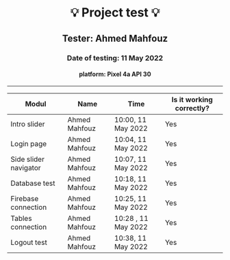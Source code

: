 <h1 align= "center">💡️ Project test 💡️</h1>

<h2 align= "center"> Tester: Ahmed Mahfouz </h2>
<h3 align= "center"> Date of testing: 11 May 2022 </h3>
<h4 align= "center"> platform: Pixel 4a API 30  </h3>
<hr>

| Modul | Name | Time | Is it working correctly? |
|-------|------|------|--------------------------|
| Intro slider | Ahmed Mahfouz | 10:00, 11 May 2022| Yes | 
| Login page | Ahmed Mahfouz | 10:04, 11 May 2022 | Yes | 
| Side slider navigator | Ahmed Mahfouz | 10:07, 11 May 2022 | Yes | 
| Database test | Ahmed Mahfouz | 10:18, 11 May 2022 | Yes | 
| Firebase connection | Ahmed Mahfouz | 10:25, 11 May 2022 | Yes | 
| Tables connection | Ahmed Mahfouz | 10:28 , 11 May 2022| Yes | 
| Logout test| Ahmed Mahfouz | 10:38, 11 May 2022 | Yes |